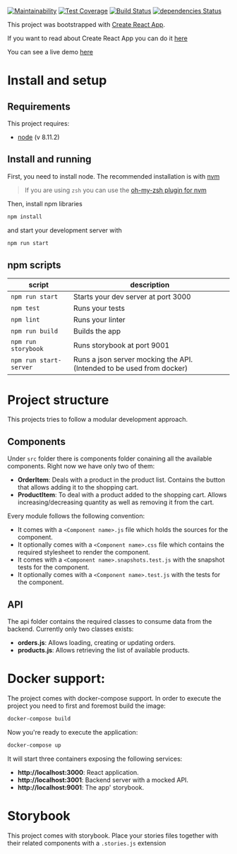 [![Maintainability](https://api.codeclimate.com/v1/badges/58d5871a74ebd10d350d/maintainability)](https://codeclimate.com/github/aspgems/react-ordering/maintainability)
[![Test Coverage](https://api.codeclimate.com/v1/badges/58d5871a74ebd10d350d/test_coverage)](https://codeclimate.com/github/aspgems/react-ordering/test_coverage)
[![Build Status](https://travis-ci.org/aspgems/react-ordering.svg?branch=master)](https://travis-ci.org/aspgems/react-ordering)
[![dependencies Status](https://david-dm.org/aspgems/react-ordering/status.svg)](https://david-dm.org/aspgems/react-ordering)

This project was bootstrapped with [Create React App](https://github.com/facebookincubator/create-react-app).

If you want to read about Create React App you can do it [here](docs/CREATE_REACT_APP.md)

You can see a live demo [here](https://aspgems.github.io/react-ordering/)

# Install and setup

## Requirements
This project requires:

- [node](https://nodejs.org/es/) (v 8.11.2)

## Install and running
First, you need to install node. The recommended installation is with [nvm](https://github.com/creationix/nvm)
>If you are using `zsh` you can use the [oh-my-zsh plugin for nvm](https://github.com/robbyrussell/oh-my-zsh/blob/master/lib/nvm.zsh)

Then, install npm libraries
```bash
npm install
```

and start your development server with
```bash
npm run start
```
## npm scripts
|script                 |description                                                          |
|-----------------------|---------------------------------------------------------------------|
|`npm run start`        |Starts your dev server at port 3000                                  |
|`npm test`             |Runs your tests                                                      |
|`npm lint`             |Runs your linter                                                     |
|`npm run build`        |Builds the app                                                       |
|`npm run storybook`    |Runs storybook at port 9001                                          |
|`npm run start-server` |Runs a json server mocking the API. (Intended to be used from docker)|

# Project structure
This projects tries to follow a modular development approach.

## Components
Under `src` folder there is components folder conaining all the available components. Right now we have only two of them:

- **OrderItem**: Deals with a product in the product list. Contains the button that allows adding it to the shopping cart.
- **ProductItem**: To deal with a product added to the shopping cart. Allows increasing/decreasing quantity as well as removing it from the cart.

Every module follows the following convention:

- It comes with a `<Component name>.js` file which holds the sources for the component.
- It optionally comes with a `<Component name>.css` file which contains the required stylesheet to render the component.
- It comes with a `<Component name>.snapshots.test.js` with the snapshot tests for the component.
- It optionally comes with a `<Component name>.test.js` with the tests for the component.


## API
The api folder contains the required classes to consume data from the backend. Currently only two classes exists:

- **orders.js**: Allows loading, creating or updating orders.
- **products.js**: Allows retrieving the list of available products.

# Docker support:
The project comes with docker-compose support. In order to execute the project you need to first and foremost build the image:

```bash
docker-compose build
```

Now you're ready to execute the application:

```bash
docker-compose up
```

It will start three containers exposing the following services:

- **http://localhost:3000**: React application.
- **http://localhost:3001**: Backend server with a mocked API.
- **http://localhost:9001**: The app' storybook.

# Storybook
This project comes with storybook. Place your stories files together with their related components with a `.stories.js` extension
